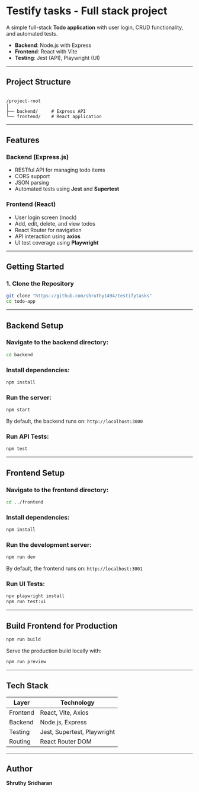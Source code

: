 # Testify tasks - Full stack project

A simple full-stack **Todo application** with user login, CRUD functionality, and automated tests.

- **Backend**: Node.js with Express  
- **Frontend**: React with Vite  
- **Testing**: Jest (API), Playwright (UI)

---

## Project Structure

```

/project-root
│
├── backend/     # Express API
└── frontend/    # React application

````
---

## Features

### Backend (Express.js)
- RESTful API for managing todo items
- CORS support
- JSON parsing
- Automated tests using **Jest** and **Supertest**

### Frontend (React)
- User login screen (mock)
- Add, edit, delete, and view todos
- React Router for navigation
- API interaction using **axios**
- UI test coverage using **Playwright**

---

## Getting Started

### 1. Clone the Repository

```bash
git clone "https://github.com/shruthy1494/testifytasks"
cd todo-app
````

---

## Backend Setup

### Navigate to the backend directory:

```bash
cd backend
```

### Install dependencies:

```bash
npm install
```

### Run the server:

```bash
npm start
```

By default, the backend runs on:
`http://localhost:3000`

### Run API Tests:

```bash
npm test
```

---

## Frontend Setup

### Navigate to the frontend directory:

```bash
cd ../frontend
```

### Install dependencies:

```bash
npm install
```

### Run the development server:

```bash
npm run dev
```

By default, the frontend runs on:
`http://localhost:3001`

### Run UI Tests:

```bash
npx playwright install
npm run test:ui
```

---

## Build Frontend for Production

```bash
npm run build
```

Serve the production build locally with:

```bash
npm run preview
```

---

## Tech Stack

| Layer    | Technology                  |
| -------- | --------------------------- |
| Frontend | React, Vite, Axios          |
| Backend  | Node.js, Express            |
| Testing  | Jest, Supertest, Playwright |
| Routing  | React Router DOM            |

---

## Author

**Shruthy Sridharan**

